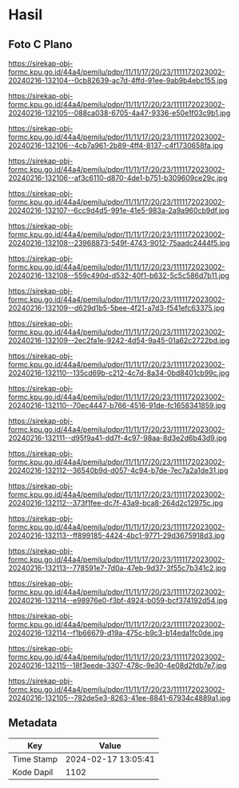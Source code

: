 # Hasil

## Foto C Plano

https://sirekap-obj-formc.kpu.go.id/44a4/pemilu/pdpr/11/11/17/20/23/1111172023002-20240216-132104--0cb82639-ac7d-4ffd-91ee-9ab9b4ebc155.jpg

https://sirekap-obj-formc.kpu.go.id/44a4/pemilu/pdpr/11/11/17/20/23/1111172023002-20240216-132105--088ca038-6705-4a47-9336-e50e1f03c9b1.jpg

https://sirekap-obj-formc.kpu.go.id/44a4/pemilu/pdpr/11/11/17/20/23/1111172023002-20240216-132106--4cb7a961-2b89-4ff4-8137-c4f1730658fa.jpg

https://sirekap-obj-formc.kpu.go.id/44a4/pemilu/pdpr/11/11/17/20/23/1111172023002-20240216-132106--af3c6110-d870-4de1-b751-b309609ce29c.jpg

https://sirekap-obj-formc.kpu.go.id/44a4/pemilu/pdpr/11/11/17/20/23/1111172023002-20240216-132107--6cc9d4d5-991e-41e5-983a-2a9a960cb9df.jpg

https://sirekap-obj-formc.kpu.go.id/44a4/pemilu/pdpr/11/11/17/20/23/1111172023002-20240216-132108--23968873-549f-4743-9012-75aadc2444f5.jpg

https://sirekap-obj-formc.kpu.go.id/44a4/pemilu/pdpr/11/11/17/20/23/1111172023002-20240216-132108--559c490d-d532-40f1-b632-5c5c586d7b11.jpg

https://sirekap-obj-formc.kpu.go.id/44a4/pemilu/pdpr/11/11/17/20/23/1111172023002-20240216-132109--d629d1b5-5bee-4f21-a7d3-f541efc63375.jpg

https://sirekap-obj-formc.kpu.go.id/44a4/pemilu/pdpr/11/11/17/20/23/1111172023002-20240216-132109--2ec2fa1e-9242-4d54-9a45-01a62c2722bd.jpg

https://sirekap-obj-formc.kpu.go.id/44a4/pemilu/pdpr/11/11/17/20/23/1111172023002-20240216-132110--135cd69b-c212-4c7d-8a34-0bd8401cb99c.jpg

https://sirekap-obj-formc.kpu.go.id/44a4/pemilu/pdpr/11/11/17/20/23/1111172023002-20240216-132110--70ec4447-b766-4516-91de-fc1658341859.jpg

https://sirekap-obj-formc.kpu.go.id/44a4/pemilu/pdpr/11/11/17/20/23/1111172023002-20240216-132111--d95f9a41-dd7f-4c97-98aa-8d3e2d6b43d9.jpg

https://sirekap-obj-formc.kpu.go.id/44a4/pemilu/pdpr/11/11/17/20/23/1111172023002-20240216-132112--36540b9d-d057-4c94-b7de-7ec7a2a1de31.jpg

https://sirekap-obj-formc.kpu.go.id/44a4/pemilu/pdpr/11/11/17/20/23/1111172023002-20240216-132112--373f1fee-dc7f-43a9-bca8-264d2c12975c.jpg

https://sirekap-obj-formc.kpu.go.id/44a4/pemilu/pdpr/11/11/17/20/23/1111172023002-20240216-132113--ff899185-4424-4bc1-9771-29d3675918d3.jpg

https://sirekap-obj-formc.kpu.go.id/44a4/pemilu/pdpr/11/11/17/20/23/1111172023002-20240216-132113--778591e7-7d0a-47eb-9d37-3f55c7b341c2.jpg

https://sirekap-obj-formc.kpu.go.id/44a4/pemilu/pdpr/11/11/17/20/23/1111172023002-20240216-132114--e98976e0-f3bf-4924-b059-bcf374192d54.jpg

https://sirekap-obj-formc.kpu.go.id/44a4/pemilu/pdpr/11/11/17/20/23/1111172023002-20240216-132114--f1b66679-d19a-475c-b9c3-b14eda1fc0de.jpg

https://sirekap-obj-formc.kpu.go.id/44a4/pemilu/pdpr/11/11/17/20/23/1111172023002-20240216-132115--18f3eede-3307-478c-9e30-4e08d2fdb7e7.jpg

https://sirekap-obj-formc.kpu.go.id/44a4/pemilu/pdpr/11/11/17/20/23/1111172023002-20240216-132105--782de5e3-8263-41ee-8841-67934c4889a1.jpg


## Metadata

| Key        | Value               |
| ---------- | ------------------- |
| Time Stamp | 2024-02-17 13:05:41 |
| Kode Dapil | 1102                |



